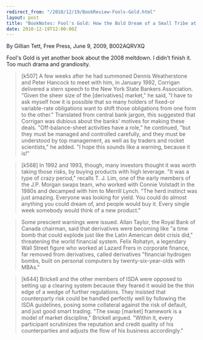 ```yaml
---
redirect_from: "/2010/12/19/BookReview-Fools-Gold.html"
layout: post
title: "BookNotes: Fool's Gold: How the Bold Dream of a Small Tribe at J.P. Morgan Was Corrupted by Wall Street Greed and Unleashed a Catastrophe"
date: 2010-12-19T12:00:00Z
---
```

By Gillian Tett, Free Press, June 9, 2009, B002AQRVXQ

Fool's Gold is yet another book about the 2008 meltdown. I didn't
finish it.  Too much drama and grandiosity.


> [k507] A few weeks after he had summoned Dennis Weatherstone and Peter
> Hancock to meet with him, in January 1992, Corrigan delivered a stern
> speech to the New York State Bankers Association. "Given the sheer
> size of the [derivatives] market," he said, "I have to ask myself how
> it is possible that so many holders of fixed-or variable-rate
> obligations want to shift those obligations from one form to the
> other." Translated from central bank jargon, this suggested that
> Corrigan was dubious about the banks' motives for making these
> deals. "Off-balance-sheet activities have a role," he continued, "but
> they must be managed and controlled carefully, and they must be
> understood by top management, as well as by traders and rocket
> scientists," he added. "I hope this sounds like a warning, because it
> is!"



> [k568] In 1992 and 1993, though, many investors thought it was worth
> taking those risks, by buying products with high leverage. "It was a
> type of crazy period," recalls T. J. Lim, one of the early members of
> the J.P. Morgan swaps team, who worked with Connie Volstadt in the
> 1980s and decamped with him to Merrill Lynch. "The herd instinct was
> just amazing. Everyone was looking for yield. You could do almost
> anything you could dream of, and people would buy it. Every single
> week somebody would think of a new product."



> Some prescient
> warnings were issued. Allan Taylor, the Royal Bank of Canada chairman,
> said that derivatives were becoming like "a time bomb that could
> explode just like the Latin American debt crisis did," threatening the
> world financial system. Felix Rohatyn, a legendary Wall Street figure
> who worked at Lazard Frers in corporate finance, far removed from
> derivatives, called derivatives "financial hydrogen bombs, built on
> personal computers by twenty-six-year-olds with MBAs."



> [k644] Brickell and the other members of ISDA were opposed to setting
> up a clearing system because they feared it would be the thin edge of
> a wedge of further regulations. They insisted that counterparty risk
> could be handled perfectly well by following the ISDA guidelines,
> posing some collateral against the risk of default, and just good
> smart trading. "The swap [market] framework is a model of market
> discipline," Brickell argued. "Within it, every participant
> scrutinizes the reputation and credit quality of his counterparties
> and adjusts the flow of his business accordingly."
> 



